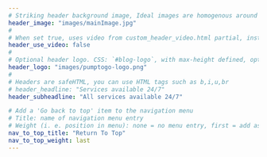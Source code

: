 ```yaml
---
# Striking header background image, Ideal images are homogenous around the centre and contrasting to the text. Non-ideal images can use `title_guard`
header_image: "images/mainImage.jpg"
#
# When set true, uses video from custom_header_video.html partial, instead of header_image
header_use_video: false
#
# Optional header logo. CSS: `#blog-logo`, with max-height defined, optimize to prevent scaling
header_logo: "images/pumptogo-logo.png"
#
# Headers are safeHTML, you can use HTML tags such as b,i,u,br
# header_headline: "Services available 24/7"
header_subheadline: "All services available 24/7"

# Add a 'Go back to top' item to the navigation menu
# Title: name of navigation menu entry
# Weight (i. e. position in menu): none = no menu entry, first = add as first entry, last = ad as last entry
nav_to_top_title: "Return To Top"
nav_to_top_weight: last
---
```

